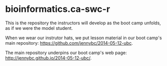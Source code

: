 bioinformatics.ca-swc-r
=======================

This is the repository the instructors will develop as the boot camp unfolds, as if we were the model student.

When we wear our instrutor hats, we put lesson material in our boot camp's main repository: https://github.com/jennybc/2014-05-12-ubc.

The main repository underpins our boot camp's web page: http://jennybc.github.io/2014-05-12-ubc/.
